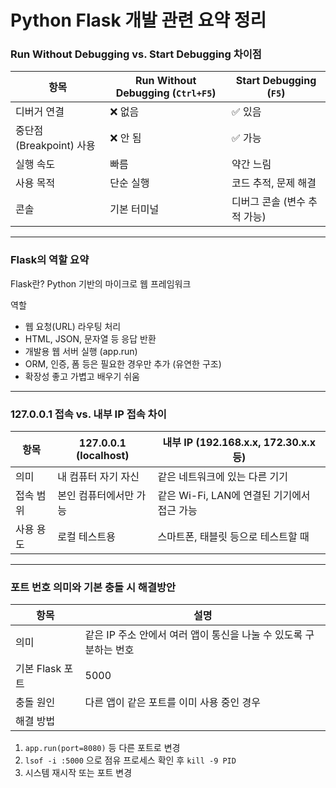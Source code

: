 # Python Flask 개발 관련 요약 정리

### Run Without Debugging vs. Start Debugging 차이점

| 항목 | Run Without Debugging (`Ctrl+F5`) | Start Debugging (`F5`) |
|------|-------------------------------|--------------------------|
| 디버거 연결 | ❌ 없음 | ✅ 있음 |
| 중단점(Breakpoint) 사용 | ❌ 안 됨 | ✅ 가능 |
| 실행 속도 | 빠름 | 약간 느림 |
| 사용 목적 | 단순 실행 | 코드 추적, 문제 해결 |
| 콘솔 | 기본 터미널 | 디버그 콘솔 (변수 추적 가능) |

---

### Flask의 역할 요약

Flask란?
Python 기반의 마이크로 웹 프레임워크

역할
- 웹 요청(URL) 라우팅 처리
- HTML, JSON, 문자열 등 응답 반환
- 개발용 웹 서버 실행 (app.run)
- ORM, 인증, 폼 등은 필요한 경우만 추가 (유연한 구조)
- 확장성 좋고 가볍고 배우기 쉬움

---

### 127.0.0.1 접속 vs. 내부 IP 접속 차이

| 항목 | 127.0.0.1 (localhost) | 내부 IP (192.168.x.x, 172.30.x.x 등) |
|------|------------------------|--------------------------------------|
| 의미 | 내 컴퓨터 자기 자신 | 같은 네트워크에 있는 다른 기기 |
| 접속 범위 | 본인 컴퓨터에서만 가능 | 같은 Wi-Fi, LAN에 연결된 기기에서 접근 가능 |
| 사용 용도 | 로컬 테스트용 | 스마트폰, 태블릿 등으로 테스트할 때 |

---

### 포트 번호 의미와 기본 충돌 시 해결방안

| 항목 | 설명 |
|------|------|
| 의미 | 같은 IP 주소 안에서 여러 앱이 통신을 나눌 수 있도록 구분하는 번호 |
| 기본 Flask 포트 | 5000 |
| 충돌 원인 | 다른 앱이 같은 포트를 이미 사용 중인 경우 |
| 해결 방법 | 
  1. `app.run(port=8080)` 등 다른 포트로 변경  
  2. `lsof -i :5000` 으로 점유 프로세스 확인 후 `kill -9 PID`  
  3. 시스템 재시작 또는 포트 변경